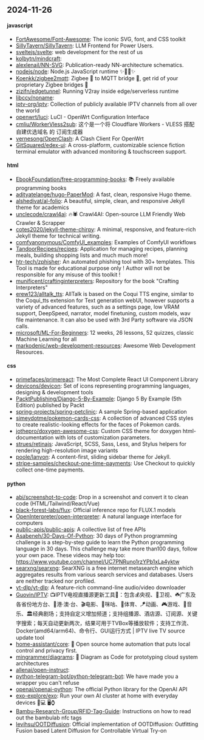 ## 2024-11-26

#### javascript
* [FortAwesome/Font-Awesome](https://github.com/FortAwesome/Font-Awesome): The iconic SVG, font, and CSS toolkit
* [SillyTavern/SillyTavern](https://github.com/SillyTavern/SillyTavern): LLM Frontend for Power Users.
* [sveltejs/svelte](https://github.com/sveltejs/svelte): web development for the rest of us
* [kolbytn/mindcraft](https://github.com/kolbytn/mindcraft): 
* [alexlenail/NN-SVG](https://github.com/alexlenail/NN-SVG): Publication-ready NN-architecture schematics.
* [nodejs/node](https://github.com/nodejs/node): Node.js JavaScript runtime ✨🐢🚀✨
* [Koenkk/zigbee2mqtt](https://github.com/Koenkk/zigbee2mqtt): Zigbee 🐝 to MQTT bridge 🌉, get rid of your proprietary Zigbee bridges 🔨
* [zizifn/edgetunnel](https://github.com/zizifn/edgetunnel): Running V2ray inside edge/serverless runtime
* [libccy/noname](https://github.com/libccy/noname): 
* [iptv-org/iptv](https://github.com/iptv-org/iptv): Collection of publicly available IPTV channels from all over the world
* [openwrt/luci](https://github.com/openwrt/luci): LuCI - OpenWrt Configuration Interface
* [cmliu/WorkerVless2sub](https://github.com/cmliu/WorkerVless2sub): 这个是一个将 Cloudflare Workers - VLESS 搭配 自建优选域名 的 订阅生成器
* [vernesong/OpenClash](https://github.com/vernesong/OpenClash): A Clash Client For OpenWrt
* [GitSquared/edex-ui](https://github.com/GitSquared/edex-ui): A cross-platform, customizable science fiction terminal emulator with advanced monitoring & touchscreen support.

#### html
* [EbookFoundation/free-programming-books](https://github.com/EbookFoundation/free-programming-books): 📚 Freely available programming books
* [adityatelange/hugo-PaperMod](https://github.com/adityatelange/hugo-PaperMod): A fast, clean, responsive Hugo theme.
* [alshedivat/al-folio](https://github.com/alshedivat/al-folio): A beautiful, simple, clean, and responsive Jekyll theme for academics
* [unclecode/crawl4ai](https://github.com/unclecode/crawl4ai): 🔥🕷️ Crawl4AI: Open-source LLM Friendly Web Crawler & Scrapper
* [cotes2020/jekyll-theme-chirpy](https://github.com/cotes2020/jekyll-theme-chirpy): A minimal, responsive, and feature-rich Jekyll theme for technical writing.
* [comfyanonymous/ComfyUI_examples](https://github.com/comfyanonymous/ComfyUI_examples): Examples of ComfyUI workflows
* [TandoorRecipes/recipes](https://github.com/TandoorRecipes/recipes): Application for managing recipes, planning meals, building shopping lists and much much more!
* [htr-tech/zphisher](https://github.com/htr-tech/zphisher): An automated phishing tool with 30+ templates. This Tool is made for educational purpose only ! Author will not be responsible for any misuse of this toolkit !
* [munificent/craftinginterpreters](https://github.com/munificent/craftinginterpreters): Repository for the book "Crafting Interpreters"
* [erew123/alltalk_tts](https://github.com/erew123/alltalk_tts): AllTalk is based on the Coqui TTS engine, similar to the Coqui_tts extension for Text generation webUI, however supports a variety of advanced features, such as a settings page, low VRAM support, DeepSpeed, narrator, model finetuning, custom models, wav file maintenance. It can also be used with 3rd Party software via JSON calls.
* [microsoft/ML-For-Beginners](https://github.com/microsoft/ML-For-Beginners): 12 weeks, 26 lessons, 52 quizzes, classic Machine Learning for all
* [markodenic/web-development-resources](https://github.com/markodenic/web-development-resources): Awesome Web Development Resources.

#### css
* [primefaces/primereact](https://github.com/primefaces/primereact): The Most Complete React UI Component Library
* [devicons/devicon](https://github.com/devicons/devicon): Set of icons representing programming languages, designing & development tools
* [PacktPublishing/Django-5-By-Example](https://github.com/PacktPublishing/Django-5-By-Example): Django 5 By Example (5th Edition) published by Packt
* [spring-projects/spring-petclinic](https://github.com/spring-projects/spring-petclinic): A sample Spring-based application
* [simeydotme/pokemon-cards-css](https://github.com/simeydotme/pokemon-cards-css): A collection of advanced CSS styles to create realistic-looking effects for the faces of Pokemon cards.
* [jothepro/doxygen-awesome-css](https://github.com/jothepro/doxygen-awesome-css): Custom CSS theme for doxygen html-documentation with lots of customization parameters.
* [strues/retinajs](https://github.com/strues/retinajs): JavaScript, SCSS, Sass, Less, and Stylus helpers for rendering high-resolution image variants
* [poole/lanyon](https://github.com/poole/lanyon): A content-first, sliding sidebar theme for Jekyll.
* [stripe-samples/checkout-one-time-payments](https://github.com/stripe-samples/checkout-one-time-payments): Use Checkout to quickly collect one-time payments.

#### python
* [abi/screenshot-to-code](https://github.com/abi/screenshot-to-code): Drop in a screenshot and convert it to clean code (HTML/Tailwind/React/Vue)
* [black-forest-labs/flux](https://github.com/black-forest-labs/flux): Official inference repo for FLUX.1 models
* [OpenInterpreter/open-interpreter](https://github.com/OpenInterpreter/open-interpreter): A natural language interface for computers
* [public-apis/public-apis](https://github.com/public-apis/public-apis): A collective list of free APIs
* [Asabeneh/30-Days-Of-Python](https://github.com/Asabeneh/30-Days-Of-Python): 30 days of Python programming challenge is a step-by-step guide to learn the Python programming language in 30 days. This challenge may take more than100 days, follow your own pace. These videos may help too: https://www.youtube.com/channel/UC7PNRuno1rzYPb1xLa4yktw
* [searxng/searxng](https://github.com/searxng/searxng): SearXNG is a free internet metasearch engine which aggregates results from various search services and databases. Users are neither tracked nor profiled.
* [yt-dlp/yt-dlp](https://github.com/yt-dlp/yt-dlp): A feature-rich command-line audio/video downloader
* [Guovin/IPTV](https://github.com/Guovin/IPTV): 📺IPTV电视直播源更新工具🚀：包含💰央视、📡卫视、☘️广东及各省份地方台、🌊港·澳·台、🎬电影、🎥咪咕、🏀体育、🪁动画、🎮游戏、🎵音乐、🏛经典剧场；支持自定义增加频道；支持组播源、酒店源、订阅源、关键字搜索；每天自动更新两次，结果可用于TVBox等播放软件；支持工作流、Docker(amd64/arm64)、命令行、GUI运行方式 | IPTV live TV source update tool
* [home-assistant/core](https://github.com/home-assistant/core): 🏡 Open source home automation that puts local control and privacy first.
* [mingrammer/diagrams](https://github.com/mingrammer/diagrams): 🎨 Diagram as Code for prototyping cloud system architectures
* [allenai/open-instruct](https://github.com/allenai/open-instruct): 
* [python-telegram-bot/python-telegram-bot](https://github.com/python-telegram-bot/python-telegram-bot): We have made you a wrapper you can't refuse
* [openai/openai-python](https://github.com/openai/openai-python): The official Python library for the OpenAI API
* [exo-explore/exo](https://github.com/exo-explore/exo): Run your own AI cluster at home with everyday devices 📱💻 🖥️⌚
* [Bambu-Research-Group/RFID-Tag-Guide](https://github.com/Bambu-Research-Group/RFID-Tag-Guide): Instructions on how to read out the bambulab nfc tags
* [levihsu/OOTDiffusion](https://github.com/levihsu/OOTDiffusion): Official implementation of OOTDiffusion: Outfitting Fusion based Latent Diffusion for Controllable Virtual Try-on
